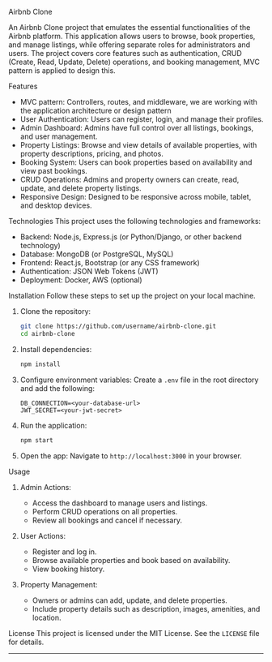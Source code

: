 Airbnb Clone

An Airbnb Clone project that emulates the essential functionalities of the Airbnb platform. This application allows users to browse, book properties, and manage listings, while offering separate roles for administrators and users. The project covers core features such as authentication, CRUD (Create, Read, Update, Delete) operations, and booking management, MVC pattern is applied to design this.

 Features
- MVC pattern: Controllers, routes, and middleware, we are working with the application architecture or design pattern
- User Authentication: Users can register, login, and manage their profiles.
- Admin Dashboard: Admins have full control over all listings, bookings, and user management.
- Property Listings: Browse and view details of available properties, with property descriptions, pricing, and photos.
- Booking System: Users can book properties based on availability and view past bookings.
- CRUD Operations: Admins and property owners can create, read, update, and delete property listings.
- Responsive Design: Designed to be responsive across mobile, tablet, and desktop devices.

 Technologies
This project uses the following technologies and frameworks:
- Backend: Node.js, Express.js (or Python/Django, or other backend technology)
- Database: MongoDB (or PostgreSQL, MySQL)
- Frontend: React.js, Bootstrap (or any CSS framework)
- Authentication: JSON Web Tokens (JWT)
- Deployment: Docker, AWS (optional)

 Installation
Follow these steps to set up the project on your local machine.

1. Clone the repository:
   ```bash
   git clone https://github.com/username/airbnb-clone.git
   cd airbnb-clone
   ```

2. Install dependencies:
   ```bash
   npm install
   ```

3. Configure environment variables:
   Create a `.env` file in the root directory and add the following:
   ```plaintext
   DB_CONNECTION=<your-database-url>
   JWT_SECRET=<your-jwt-secret>
   ```

4. Run the application:
   ```bash
   npm start
   ```

5. Open the app:
   Navigate to `http://localhost:3000` in your browser.

 Usage
1. Admin Actions:
   - Access the dashboard to manage users and listings.
   - Perform CRUD operations on all properties.
   - Review all bookings and cancel if necessary.

2. User Actions:
   - Register and log in.
   - Browse available properties and book based on availability.
   - View booking history.

3. Property Management:
   - Owners or admins can add, update, and delete properties.
   - Include property details such as description, images, amenities, and location.


 License
This project is licensed under the MIT License. See the `LICENSE` file for details.

---

